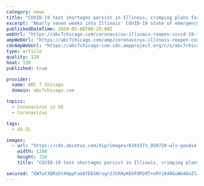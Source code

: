 ```yaml
---
category: news
title: "COVID-19 test shortages persist in Illinois, crimping plans for return to normal"
excerpt: "Nearly seven weeks into Illinois' COVID-19 state of emergency, the ABC7 I-Team has learned that there is still a critical shortage of several major testing components, hampering plans for a return to normal."
publishedDateTime: 2020-05-08T06:25:00Z
webUrl: "https://abc7chicago.com/coronavirus-illinois-reopen-covid-19-test/6161490/"
ampWebUrl: "https://abc7chicago.com/amp/coronavirus-illinois-reopen-covid-19-test/6161490/"
cdnAmpWebUrl: "https://abc7chicago-com.cdn.ampproject.org/c/s/abc7chicago.com/amp/coronavirus-illinois-reopen-covid-19-test/6161490/"
type: article
quality: 120
heat: 120
published: true

provider:
  name: ABC 7 Chicago
  domain: abc7chicago.com

topics:
  - Coronavirus in US
  - Coronavirus

tags:
  - US-IL

images:
  - url: "https://cdn.abcotvs.com/dip/images/6161573_050720-wls-goudie-iteam-data-testing-6p-vid.jpg"
    width: 1280
    height: 720
    title: "COVID-19 test shortages persist in Illinois, crimping plans for return to normal"

secured: "EW7wt3QRa5t40ppFaUAYEEGNrsgr2JCKHyKEkPdM20T+vRYj849GuWU48nZlaGiQV+VcitIeE1p43X7Lu0hD4vK+mqS/b6ey63IpZX7G4UkkzXdhAbNKE4wsZ0Snfn92lsj7wi8igWis7le8k1GnB4TmoP3CDQn20o6k77iJf3PddyZeuYw+kLjf9vJmlns4OO9MNYVWv/DREwDOHQ3yQX7311NBDWuX+EmIi0K8zWWKVRQPZCbMJe/G25QZiBUfw7bpBEo8kr/9/KXwmlvt9YyT7NtU7buF9z3SV0ZR70zdtusqzWhTMymJuSyRDHsddxUeQNIbu/4EevpRWj0oz3WRSpJDHK2RtIaZQePWvfKH/uFCEePuQMK52jJvIOHAOIHh9AO/hdekkKZHsdaYMGo549Ln5ko+W4Cr+Ggna6gCi6zwXLxErNsiCsLpl/6iIWypQztJfPJQfDulw7cVZvNEU5+11zTT0Rie1KfWKl8=;yQf8876ve/3+o5+S8iFM2Q=="
---
```


